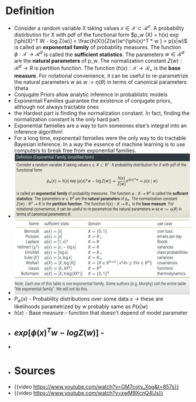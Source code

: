 # Definition
- Consider a random variable X taking values $x \in \mathcal{X} \subset \mathcal{R}^n$. A probability distirbution for X with pdf of the functional form
  $p_w (X) = h(x) exp [\phi(X)^T W - log Z(w)] = \frac{h(X)}{Z(w)}e^{\phi(x)^T * w } = p(x|w)$
  is called an **exponentail family** of probability measures.
  The function $\phi : \mathcal{X} \rightarrow \mathcal{R}^d$ is called the **sufficient statistics**. 
  The parameters $w \in \mathcal{R}^d$ are the **natural parameters** of p_w. The normalization constant $Z(w): \mathcal{R}^d \rightarrow R$ is partition function. 
  The function $(h(x):\mathcal{X} \rightarrow \mathcal{R}_{+}$ is the **base measure**. 
  For notational convenience, it can be useful to re-parametrize the natural parameters w as $w:=\eta(\theta)$ in terms of canonical parameters \theta
- Conjugate Priors allow analytic inference in probablistic models
- Exponentail Families guarantee the existence of conjugate priors, although not always tractable ones
- the Hardest part is finding the normalization constant. In fact, finding the normalization constant is the only hard part.
- Exponential famielies are a way to turn someones else's integral into an inference algorithm!
- For a long time, exponentail famielies were the only way to do tractable Bayesian inference. In a way the essence of machine learning is to use computers to break free from exponential families.
- ![image.png](../assets/image_1716204859327_0.png)
- ![image.png](../assets/image_1716204891554_0.png)
- $P_w(x)$ - Probability distributions over some data $x$ -> these are likelihoods parametrized by $w$ probably same as $P(x|w)$
- $h(x)$ - Base measure - function that doesn't depend of model parameter
- $exp[\phi(x)^T w - log Z(w)]$ -
	-
-
- # Sources
- {{video https://www.youtube.com/watch?v=GM7coty_Xqg&t=857s}}
- {{video https://www.youtube.com/watch?v=xwM9XcnQ4Us}}